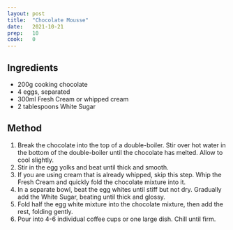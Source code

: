 ```yaml
---
layout: post
title:  "Chocolate Mousse"
date:   2021-10-21
prep:   10
cook:   0
---
```


## Ingredients

- 200g cooking chocolate
- 4 eggs, separated
- 300ml Fresh Cream or whipped cream
- 2 tablespoons White Sugar

## Method

1. Break the chocolate into the top of a double-boiler. Stir over hot water in the bottom of the double-boiler until the chocolate has melted. Allow to cool slightly.
2. Stir in the egg yolks and beat until thick and smooth.
3. If you are using cream that is already whipped, skip this step. Whip the Fresh Cream and quickly fold the chocolate mixture into it.
4. In a separate bowl, beat the egg whites until stiff but not dry. Gradually add the White Sugar, beating until thick and glossy.
5. Fold half the egg white mixture into the chocolate mixture, then add the rest, folding gently.
6. Pour into 4-6 individual coffee cups or one large dish. Chill until firm.
